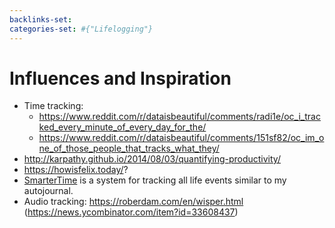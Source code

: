 ```yaml
---
backlinks-set: 
categories-set: #{"Lifelogging"}
---
```

# Influences and Inspiration

 - Time tracking: 
    - https://www.reddit.com/r/dataisbeautiful/comments/radi1e/oc_i_tracked_every_minute_of_every_day_for_the/
    - https://www.reddit.com/r/dataisbeautiful/comments/151sf82/oc_im_one_of_those_people_that_tracks_what_they/
 - http://karpathy.github.io/2014/08/03/quantifying-productivity/
 - https://howisfelix.today/?
 - [SmarterTime](https://www.smartertime.com/index.html) is a system for
   tracking all life events similar to my autojournal.
 - Audio tracking: https://roberdam.com/en/wisper.html (https://news.ycombinator.com/item?id=33608437)